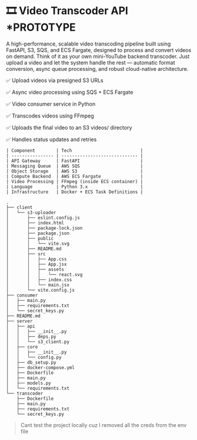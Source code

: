 # 🎞️ Video Transcoder API *PROTOTYPE
A high-performance, scalable video transcoding pipeline built using FastAPI, S3, SQS, and ECS Fargate, designed to process and convert videos on demand. Think of it as your own mini-YouTube backend transcoder. Just upload a video and let the system handle the rest — automatic format conversion, async queue processing, and robust cloud-native architecture.

✅ Upload videos via presigned S3 URLs

✅ Async video processing using SQS + ECS Fargate

✅ Video consumer service in Python

✅ Transcodes videos using FFmpeg

✅ Uploads the final video to an S3 videos/ directory

✅ Handles status updates and retries

```
| Component        | Tech                          |
| ---------------- | ----------------------------- |
| API Gateway      | FastAPI                       |
| Messaging Queue  | AWS SQS                       |
| Object Storage   | AWS S3                        |
| Compute Backend  | AWS ECS Fargate               |
| Video Processing | FFmpeg (inside ECS container) |
| Language         | Python 3.x                    |
| Infrastructure   | Docker + ECS Task Definitions |
```

```
.
├── client
│   └── s3-uploader
│       ├── eslint.config.js
│       ├── index.html
│       ├── package-lock.json
│       ├── package.json
│       ├── public
│       │   └── vite.svg
│       ├── README.md
│       ├── src
│       │   ├── App.css
│       │   ├── App.jsx
│       │   ├── assets
│       │   │   └── react.svg
│       │   ├── index.css
│       │   └── main.jsx
│       └── vite.config.js
├── consumer
│   ├── main.py
│   ├── requirements.txt
│   └── secret_keys.py
├── README.md
├── server
│   ├── api
│   │   ├── __init__.py
│   │   ├── deps.py
│   │   └── s3_client.py
│   ├── core
│   │   ├── __init__.py
│   │   └── config.py
│   ├── db_setup.py
│   ├── docker-compose.yml
│   ├── Dockerfile
│   ├── main.py
│   ├── models.py
│   └── requirements.txt
└── transcoder
    ├── Dockerfile
    ├── main.py
    ├── requirements.txt
    └── secret_keys.py

```

> Cant test the project locally cuz I removed all the creds from the env file

